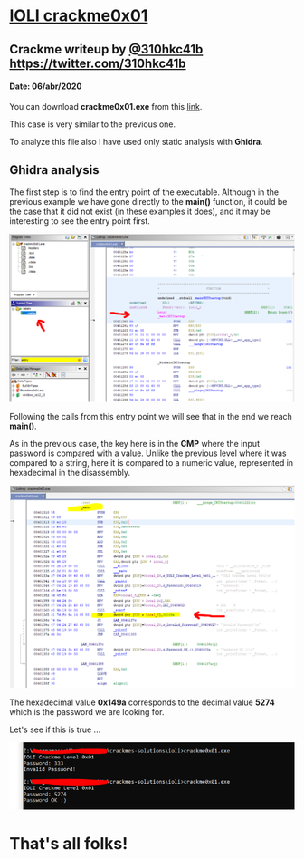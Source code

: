 # [IOLI crackme0x01](crackme0x01.exe) 

## Crackme writeup by [@310hkc41b](https://twitter.com/310hkc41b) https://twitter.com/310hkc41b
#### Date: 06/abr/2020 

You can download **crackme0x01.exe** from this [link](crackme0x01.exe). 

This case is very similar to the previous one. 

To analyze this file also I have used only static analysis with **Ghidra**.

## Ghidra analysis

The first step is to find the entry point of the executable. Although in the previous example we have gone directly to the **main()** function, it could be the case that it did not exist (in these examples it does), and it may be interesting to see the entry point first.

![crackme_001](crackme0x01-001.png "entry") 

Following the calls from this entry point we will see that in the end we reach **main()**.

As in the previous case, the key here is in the **CMP** where the input password is compared with a value. Unlike the previous level where it was compared to a string, here it is compared to a numeric value, represented in hexadecimal in the disassembly.

![crackme_002](crackme0x01-002.png "main") 

The hexadecimal value **0x149a** corresponds to the decimal value **5274** which is the password we are looking for.

Let's see if this is true ...

![crackme_003](crackme0x01-003.png "Result")


# That's all folks!



